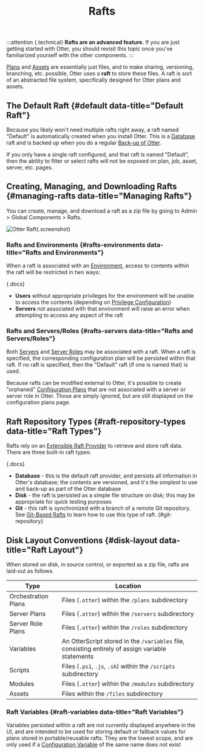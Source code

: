 ﻿---
title: Rafts
keywords: otter,rafts
sequence: 500
show-headings-in-nav: false
---

:::attention {.technical}
**Rafts are an advanced feature.** If you are just getting started with Otter, you should revisit this topic once you've familiarized yourself with the other components.
:::

[Plans](../core-concepts/plans) and [Assets](../core-concepts/assets) are essentially just files, and to make sharing, versioning, branching, etc. possible, Otter uses a **raft** to store these files. A raft is sort of an abstracted file system, specifically designed for Otter plans and assets.

## The Default Raft {#default data-title="Default Raft"}

Because you likely won't need multiple rafts right away, a raft named "Default" is automatically created when you install Otter. This is a [Database](#raft-repository-types) raft and is backed up when you do a regular [Back-up of Otter](/docs/otter/installation/backing-up).

If you only have a single raft configured, and that raft is named "Default", then the ability to filter or select rafts will not be exposed on plan, job, asset, server, etc. pages.

## Creating, Managing, and Downloading Rafts {#managing-rafts data-title="Managing Rafts"}

You can create, manage, and download a raft as a zip file by going to Admin > Global Components > Rafts.

![Otter Raft](/resources/documentation/otter/Otter-raft.png){.screenshot}

### Rafts and Environments {#rafts-environments data-title="Rafts and Environments"}

When a raft is associated with an [Environment](/docs/otter/modeling-infrastructure/environments), access to contents within the raft will be restricted in two ways:

{.docs}
- **Users** without appropriate privileges for the environment will be unable to access the contents (depending on [Privilege Configuration](/docs/otter/administration/security))
- **Servers** not associated with that environment will raise an error when attempting to access any aspect of the raft


### Rafts and Servers/Roles {#rafts-servers data-title="Rafts and Servers/Roles"}

Both [Servers](../core-concepts/servers) and [Server Roles](../modeling-infrastructure/server-roles) may be associated with a raft. When a raft is specified, the corresponding configuration plan will be persisted within that raft. If no raft is specified, then the "Default" raft (if one is named that) is used.

Because rafts can be modified external to Otter, it's possible to create "orphaned" [Configuration Plans](/docs/otter/core-concepts/plans#configuration) that are not associated with a server or server role in Otter. Those are simply ignored, but are still displayed on the configuration plans page.

## Raft Repository Types {#raft-repository-types data-title="Raft Types"}

Rafts rely on an [Extensible Raft Provider](../administration/extensions) to retrieve and store raft data. There are three built-in raft types:

{.docs}
- **Database** - this is the default raft provider, and persists all information in Otter's database; the contents are versioned, and it's the simplest to use and back-up as part of the Otter database
- **Disk** - the raft is persisted as a simple file structure on disk; this may be appropriate for quick testing purposes
- **Git** - this raft is synchronized with a branch of a remote Git repository. See [Git-Based Rafts](/docs/otter/global-components/rafts/git-rafts) to learn how to use this type of raft. {#git-repository}

## Disk Layout Conventions {#disk-layout data-title="Raft Layout"}

When stored on disk, in source control, or exported as a zip file, rafts are laid-out as follows.

Type                | Location
--------------------|----------
Orchestration Plans | Files (`.otter`) within the `/plans` subdirectory
Server Plans        | Files (`.otter`) within the `/servers` subdirectory
Server Role Plans   | Files (`.otter`) within the `/roles` subdirectory
Variables           | An OtterScript stored in the `/variables` file, consisting entirely of assign variable statements
Scripts             | Files (`.ps1`, `.js`, `.sh`) within the `/scripts` subdirectory
Modules             | Files (`.otter`) within the `/modules` subdirectory
Assets              | Files within the `/files` subdirectory

### Raft Variables {#raft-variables data-title="Raft Variables"}

Variables persisted within a raft are not currently displayed anywhere in the UI, and are intended to be used for storing default or fallback values for plans stored in portable/reusable rafts. They are the lowest scope, and are only used if a [Configuration Variable](configuration-variable) of the same name does not exist
